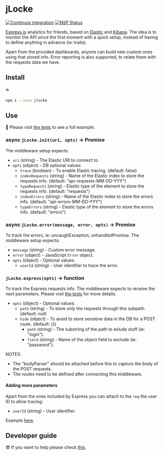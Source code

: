 # jLocke

[![Continuos integration](https://travis-ci.org/IBMResearch/jlocke.svg?branch=master)](https://travis-ci.org/IBMResearch/jlocke)
[![NSP Status](https://nodesecurity.io/orgs/ibmresearch/projects/b02fc6c6-dc9f-4a5a-8f1c-63b0d88768e7/badge)](https://nodesecurity.io/orgs/ibmresearch/projects/b02fc6c6-dc9f-4a5a-8f1c-63b0d88768e7)

[Express.js](http://expressjs.com) analytics for friends, based on [Elastic](https://www.elastic.co) and [Kibana](https://www.elastic.co/products/kibana). The idea is to monitor the API since the first moment with a quick setup, instead of having to define anything in advance (ie: traits).

Apart from the provided dashboards, anyone can build new custom ones using that stored info. Error reporting is also supported, to relate them with the requests data we have.

## Install

:coffee:

```sh
npm i --save jlocke
```

## Use

:rocket: Please visit [the tests](./test) to see a full example.

### async `jLocke.init(uri, opts)` -> Promise

The middleware setup expects:

- `uri` (string) - The Elastic URI to connect to.
- `opts` (object) - DB optional values:
  - `trace` (boolean) - To enable Elastic tracing. (default: false)
  - `indexRequests` (string) - Name of the Elastic index to store the requests info. (default: "api-requests-MM-DD-YYY")
  - `typeRequests` (string) - Elastic type of the element to store the requests info. (default: "requests")
  - `indexErrors` (string) - Name of the Elastic index to store the errors info. (default: "api-errors-MM-DD-YYY")
  - `typeErrors` (string) - Elastic type of the element to store the errors info. (default: "errors")

### async `jLocke.error(message, error, opts)` -> Promise

To track the errors, ie: uncaughException, unhandledPromise. The middleware setup expects:

- `message` (string) - Custom error message.
- `error` (object) - JavaScript `Error` object.
- `opts` (object) - Optional values:
  - `userId` (string) - User identifier to trace the error.

### `jLocke.express(opts)` -> function

To track the Express requests info. The middleware expects to receive the next parameters. Please visit [the tests](./test) for more details.

- `opts` (object) - Optional values:
  - `path` (string) - To store only the requests through this subpath. (default: null)
  - `hide` (object) - To avoid to store sensitive data in the DB for a POST route. (default: {})
    - `path` (string) - The substring of the path to exlude stuff (ie: "login").
    - `field` (string) - Name of the object field to exclude (ie: "password").

NOTES:

- The "bodyParser" should be attached before this to capture the body of the POST requests.
- The routes need to be defined after connecting this middleware.

#### Adding more parameters

Apart from the ones included by Express you can attach to the `req` the user ID to allow tracing:

- `userId` (string) - User identifier.

Example [here](https://github.com/IBMResearch/jlocke/blob/master/test/acceptance.js#L68).

## Developer guide

:sunglasses: If you want to help please check [this](https://github.com/QISKit/qiskit-sdk-js/blob/master/CONTRIBUTING.md).
